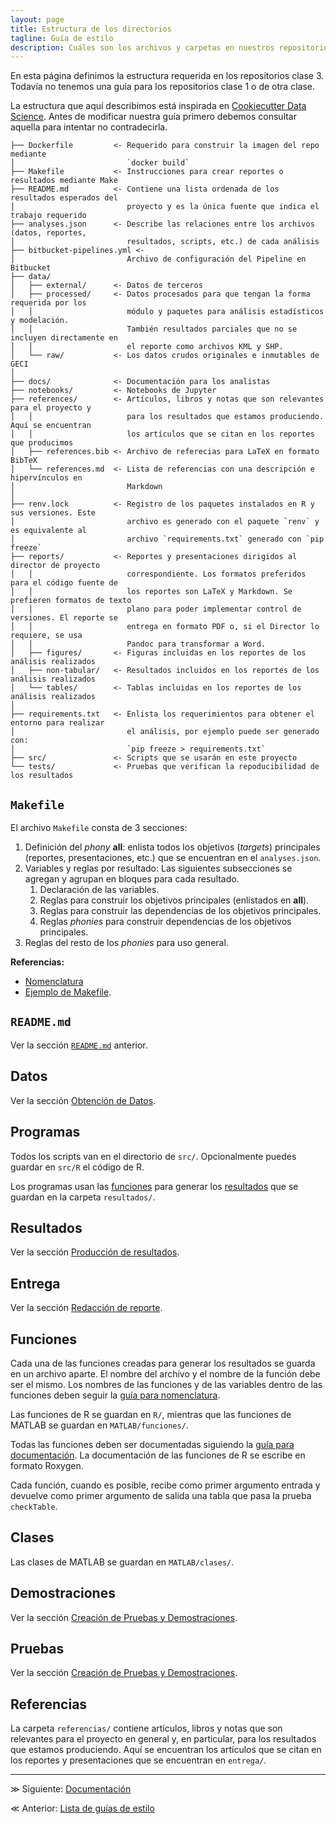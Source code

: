 ```yaml
---
layout: page
title: Estructura de los directorios
tagline: Guía de estilo
description: Cuáles son los archivos y carpetas en nuestros repositorios
---
```


En esta página definimos la estructura requerida en los repositorios clase 3. Todavía no tenemos una
guía para los repositorios clase 1 o de otra clase.

La estructura que aquí describimos está inspirada en [Cookiecutter Data
Science](https://drivendata.github.io/cookiecutter-data-science/#directory-structure). Antes de
modificar nuestra guía primero debemos consultar aquella para intentar no contradecirla.

```
├── Dockerfile         <- Requerido para construir la imagen del repo mediante
│                         `docker build`
├── Makefile           <- Instrucciones para crear reportes o resultados mediante Make
├── README.md          <- Contiene una lista ordenada de los resultados esperados del
│                         proyecto y es la única fuente que indica el trabajo requerido
├── analyses.json      <- Describe las relaciones entre los archivos (datos, reportes,
│                         resultados, scripts, etc.) de cada análisis
├── bitbucket-pipelines.yml <-
│                         Archivo de configuración del Pipeline en Bitbucket
├── data/
│   ├── external/      <- Datos de terceros
│   ├── processed/     <- Datos procesados para que tengan la forma requerida por los
│   │                     módulo y paquetes para análisis estadísticos y modelación.
│   │                     También resultados parciales que no se incluyen directamente en
│   │                     el reporte como archivos KML y SHP.
│   └── raw/           <- Los datos crudos originales e inmutables de GECI
│
├── docs/              <- Documentación para los analistas
├── notebooks/         <- Notebooks de Jupyter
├── references/        <- Artículos, libros y notas que son relevantes para el proyecto y
│   │                     para los resultados que estamos produciendo. Aquí se encuentran
│   │                     los artículos que se citan en los reportes que producimos
│   ├── references.bib <- Archivo de referecias para LaTeX en formato BibTeX
│   └── references.md  <- Lista de referencias con una descripción e hipervínculos en
│                         Markdown
│
├── renv.lock          <- Registro de los paquetes instalados en R y sus versiones. Este
│                         archivo es generado con el paquete `renv` y es equivalente al
│                         archivo `requirements.txt` generado con `pip freeze`
├── reports/           <- Reportes y presentaciones dirigidos al director de proyecto
│   │                     correspondiente. Los formatos preferidos para el código fuente de
│   │                     los reportes son LaTeX y Markdown. Se prefieren formatos de texto
│   │                     plano para poder implementar control de versiones. El reporte se
│   │                     entrega en formato PDF o, si el Director lo requiere, se usa
│   │                     Pandoc para transformar a Word.
│   ├── figures/       <- Figuras incluidas en los reportes de los análisis realizados
│   ├── non-tabular/   <- Resultados incluidos en los reportes de los análisis realizados
│   └── tables/        <- Tablas incluidas en los reportes de los análisis realizados
│
├── requirements.txt   <- Enlista los requerimientos para obtener el entorno para realizar
│                         el análisis, por ejemplo puede ser generado con:
│                         `pip freeze > requirements.txt`
├── src/               <- Scripts que se usarán en este proyecto
└── tests/             <- Pruebas que verifican la repoducibilidad de los resultados
```

## `Makefile`

El archivo `Makefile` consta de 3 secciones: 

1. Definición del _phony_ **all**: enlista todos los objetivos (_targets_) principales (reportes,
   presentaciones, etc.) que se encuentran en el `analyses.json`.
1. Variables y reglas por resultado: Las siguientes subsecciones se agregan y agrupan en bloques
   para cada resultado.
    1. Declaración de las variables.
    1. Reglas para construir los objetivos principales (enlistados en **all**).
    1. Reglas para construir las dependencias de los objetivos principales.
    1. Reglas _phonies_ para construir dependencias de los objetivos principales.
1. Reglas del resto de los _phonies_ para uso general.

**Referencias:**

- [Nomenclatura](nomenclatura.html)
- [Ejemplo de
  Makefile](https://bitbucket.org/IslasGECI/analisis/src/default/referencias/ejemplo-makefile).

## `README.md`
Ver la sección
[`README.md`](https://bitbucket.org/IslasGECI/analisis/src/default/README.md#markdown-header-readmemd)
anterior.

## Datos
Ver la sección [Obtención de
Datos](https://bitbucket.org/IslasGECI/analisis/src/default/README.md#markdown-header-obtencion-de-datos).

## Programas
Todos los scripts van en el directorio de `src/`. Opcionalmente puedes guardar en `src/R` el código
de R.

Los programas usan las
[funciones](https://bitbucket.org/IslasGECI/analisis/src/default/README.md#markdown-header-funciones)
para generar los
[resultados](https://bitbucket.org/IslasGECI/analisis/src/default/README.md#markdown-header-resultados)
que se guardan en la carpeta `resultados/`.

## Resultados
Ver la sección [Producción de
resultados](https://bitbucket.org/IslasGECI/analisis/src/default/README.md#markdown-header-produccion-de-resultados).

## Entrega
Ver la sección [Redacción de
reporte](https://bitbucket.org/IslasGECI/analisis/src/default/README.md#markdown-header-redaccion-de-reporte).

## Funciones
Cada una de las funciones creadas para generar los resultados se guarda en un archivo aparte. El
nombre del archivo y el nombre de la función debe ser el mismo. Los nombres de las funciones y de
las variables dentro de las funciones deben seguir la [guía para
nomenclatura](https://bitbucket.org/IslasGECI/analisis/src/default/README.md#markdown-header-nomenclatura).

Las funciones de R se guardan en `R/`, mientras que las funciones de MATLAB se guardan en
`MATLAB/funciones/`.

Todas las funciones deben ser documentadas siguiendo la [guía para
documentación](https://bitbucket.org/IslasGECI/analisis/src/default/README.md#markdown-header-documentacion).
La documentación de las funciones de R se escribe en formato Roxygen.

Cada función, cuando es posible, recibe como primer argumento entrada y devuelve como primer
argumento de salida una tabla que pasa la prueba `checkTable`.

## Clases
Las clases de MATLAB se guardan en `MATLAB/clases/`.

## Demostraciones
Ver la sección [Creación de Pruebas y
Demostraciones](https://bitbucket.org/IslasGECI/analisis/src/default/README.md#markdown-header-creacion-de-pruebas-y-demostraciones).

## Pruebas
Ver la sección [Creación de Pruebas y
Demostraciones](https://bitbucket.org/IslasGECI/analisis/src/default/README.md#markdown-header-creacion-de-pruebas-y-demostraciones).

## Referencias
La carpeta `referencias/` contiene artículos, libros y notas que son relevantes para el proyecto en
general y, en particular, para los resultados que estamos produciendo. Aquí se encuentran los
artículos que se citan en los reportes y presentaciones que se encuentran en `entrega/`.

---

&#8811; Siguiente: [Documentación](documentacion.html)

&#8810; Anterior: [Lista de guías de estilo](introduccion.html)